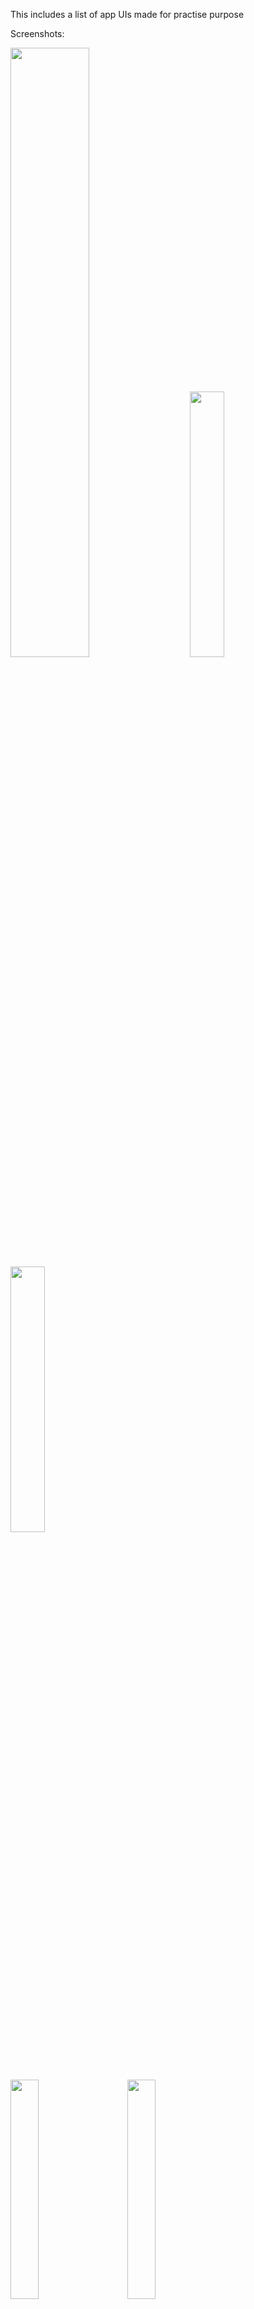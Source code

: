 This includes a list of app UIs made for practise purpose


Screenshots: 
<p float="left">
  <img src="https://github.com/anurag-026/Flutter_UI/assets/90410697/3b7b5c84-c8fe-45cd-9cca-20b9f6a35c3f" width="50%" />
  &nbsp; &nbsp; &nbsp; &nbsp;
  <img src="https://github.com/anurag-026/Flutter_UI/assets/90410697/1f0cf275-297a-4e68-92a2-ef2cf6fda984" width="33%" /> 
  &nbsp; &nbsp; &nbsp; &nbsp;
  <img src="https://github.com/anurag-026/Flutter_UI/assets/90410697/bc9499b1-8200-4f40-9235-f035cc7d28a6" width="33%" />
</p>
<p>
   <img src="https://github.com/anurag-026/Flutter_UI/assets/90410697/8cfd67ca-8bec-4e18-b9c3-bf8085160fb0" width="30%" />
  &nbsp; &nbsp; &nbsp; &nbsp;
  <img src="https://github.com/anurag-026/Flutter_UI/assets/90410697/187a21e5-c26c-42d8-9d98-40bb683b4d1c" width="30%" />
</p>
